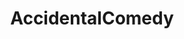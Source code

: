 ---
title: AccidentalComedy
crosslinks:
- videos
- NotTimAndEric
- dontdeadopeninside
- ComedyCemetery
- assholedesign
- television
- ContagiousLaughter
- Drama
- jesuschristreddit
- KarmaCourt
- radicalfeminism
- hockey
- juxtaposition
- TitSlapping
- notfunny
- gifs
- snooker
- MemeYourEnthusiasm
- h3h3productions
---